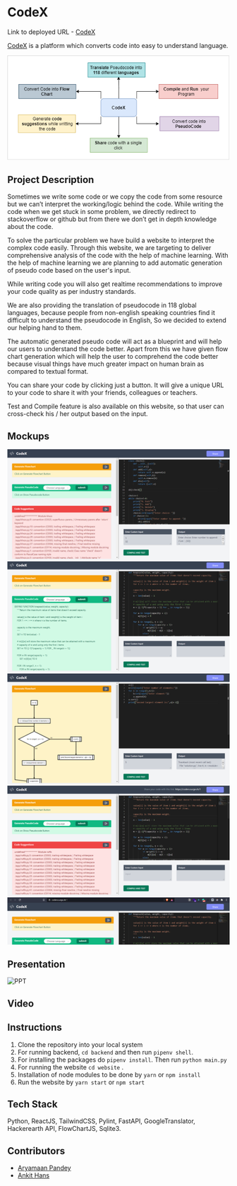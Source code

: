 # CodeX

Link to deployed URL - [CodeX](http://coderx.surge.sh)

[CodeX](http://coderx.surge.sh) is a platform which converts code into easy to understand language.

![codeX architecture](mockups/codex_architecture.png)

## Project Description

Sometimes we write some code or we copy the code from some resource but we can’t interpret the working/logic behind the code. While writing the code when we get stuck in some problem, we directly redirect to stackoverflow or github but from there we don’t get in depth knowledge about the code.

To solve the particular problem we have build a website to interpret the complex code easily. Through this website, we are targeting to deliver comprehensive analysis of the code with the help of machine learning. With the help of machine learning we are planning to add automatic generation of pseudo code based on the user's input.

While writing code you will also get realtime recommendations to improve your code quality as per industry standards.

We are also providing the translation of pseudocode in 118 global languages, because people from non-english speaking countries find it difficult to understand the pseudocode in English, So we decided to extend our helping hand to them.

The automatic generated pseudo code will act as a blueprint and will help our users to understand the code better. Apart from this we have given flow chart generation which will help the user to comprehend the code better because visual things have much greater impact on human brain as compared to textual format.

You can share your code by clicking just a button. It will give a unique URL to your code to share it with your friends, colleagues or teachers.

Test and Compile feature is also available on this website, so that user can cross-check his / her output based on the input.

## Mockups

![ss1](mockups/ss1.png)
![ss1](mockups/ss3.png)
![ss1](mockups/ss4.png)
![ss1](mockups/ss5.png)
![ss1](mockups/ss6.png)

## Presentation
![PPT](https://docs.google.com/presentation/d/1R767ack-2fZx-W1FVFHRi0XrrJph0PCmLfz5FjJ0Zzk/edit?usp=sharing)

## Video

## Instructions

1. Clone the repository into your local system
2. For running backend, `cd backend` and then run `pipenv shell`.
3. For installing the packages do `pipenv install`. Then run `python main.py`
4. For running the website `cd website` .
5. Installation of node modules to be done by `yarn` or `npm install`
6. Run the website by `yarn start` or `npm start`

## Tech Stack

Python, ReactJS, TailwindCSS, Pylint, FastAPI, GoogleTranslator, Hackerearth API, FlowChartJS, Sqlite3.

## Contributors

- [Aryamaan Pandey](https://github.com/Aryamaan23)
- [Ankit Hans](https://github.com/ankithans)
